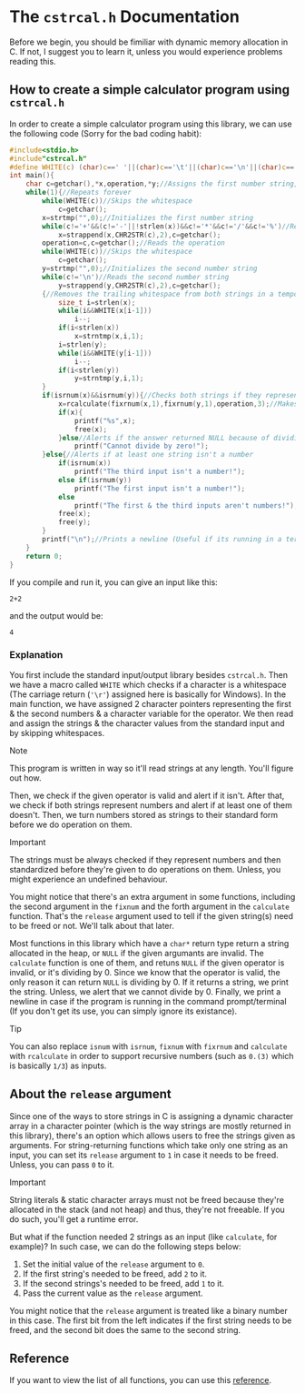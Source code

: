 # The `cstrcal.h` Documentation
Before we begin, you should be fimiliar with dynamic memory allocation in C. If not, I suggest you to learn it, unless you would experience problems reading this.
## How to create a simple calculator program using `cstrcal.h`
In order to create a simple calculator program using this library, we can use the following code (Sorry for the bad coding habit):
```c
#include<stdio.h>
#include"cstrcal.h"
#define WHITE(c) (char)c==' '||(char)c=='\t'||(char)c=='\n'||(char)c=='\r'//Defines a macro to check if a character is a whitespace
int main(){
	char c=getchar(),*x,operation,*y;//Assigns the first number string, the operator character & the second number string
	while(1){//Repeats forever
		while(WHITE(c))//Skips the whitespace
			c=getchar();
		x=strtmp("",0);//Initializes the first number string
		while(c!='+'&&(c!='-'||!strlen(x))&&c!='*'&&c!='/'&&c!='%')//Reads the first number string
			x=strappend(x,CHR2STR(c),2),c=getchar();
		operation=c,c=getchar();//Reads the operation
		while(WHITE(c))//Skips the whitespace
			c=getchar();
		y=strtmp("",0);//Initializes the second number string
		while(c!='\n')//Reads the second number string
			y=strappend(y,CHR2STR(c),2),c=getchar();
		{//Removes the trailing whitespace from both strings in a temporary scope
			size_t i=strlen(x);
			while(i&&WHITE(x[i-1]))
				i--;
			if(i<strlen(x))
				x=strntmp(x,i,1);
			i=strlen(y);
			while(i&&WHITE(y[i-1]))
				i--;
			if(i<strlen(y))
				y=strntmp(y,i,1);
		}
		if(isrnum(x)&&isrnum(y)){//Checks both strings if they represent numbers
			x=rcalculate(fixrnum(x,1),fixrnum(y,1),operation,3);//Makes both strings standard before calculation
			if(x){
				printf("%s",x);
				free(x);
			}else//Alerts if the answer returned NULL because of dividing by 0
				printf("Cannot divide by zero!");
		}else{//Alerts if at least one string isn't a number
			if(isrnum(x))
				printf("The third input isn't a number!");
			else if(isrnum(y))
				printf("The first input isn't a number!");
			else
				printf("The first & the third inputs aren't numbers!");
			free(x);
			free(y);
		}
		printf("\n");//Prints a newline (Useful if its running in a terminal)
	}
	return 0;
}
```
If you compile and run it, you can give an input like this:
```
2+2
```
and the output would be:
```
4
```
### Explanation
You first include the standard input/output library besides `cstrcal.h`. Then we have a macro called `WHITE` which checks if a character is a whitespace (The carriage return (`'\r'`) assigned here is basically for Windows). In the main function, we have assigned 2 character pointers representing the first & the second numbers & a character variable for the operator. We then read and assign the strings & the character values from the standard input and by skipping whitespaces.
>[!NOTE]
>This program is written in way so it'll read strings at any length. You'll figure out how.

Then, we check if the given operator is valid and alert if it isn't. After that, we check if both strings represent numbers and alert if at least one of them doesn't. Then, we turn numbers stored as strings to their standard form before we do operation on them.
>[!IMPORTANT]
>The strings must be always checked if they represent numbers and then standardized before they're given to do operations on them. Unless, you might experience an undefined behaviour.

You might notice that there's an extra argument in some functions, including the second argument in the `fixnum` and the forth argument in the `calculate` function. That's the `release` argument used to tell if the given string(s) need to be freed or not. We'll talk about that later.

Most functions in this library which have a `char*` return type return a string allocated in the heap, or `NULL` if the given argumants are invalid. The `calculate` function is one of them, and retuns `NULL` if the given operator is invalid, or it's dividing by 0. Since we know that the operator is valid, the only reason it can return `NULL` is dividing by 0. If it returns a string, we print the string. Unless, we alert that we cannot divide by 0. Finally, we print a newline in case if the program is running in the command prompt/terminal (If you don't get its use, you can simply ignore its existance).
>[!TIP]
> You can also replace `isnum` with `isrnum`, `fixnum` with `fixrnum` and `calculate` with `rcalculate` in order to support recursive numbers (such as `0.(3)` which is basically `1/3`) as inputs.

## About the `release` argument
Since one of the ways to store strings in C is assigning a dynamic character array in a character pointer (which is the way strings are mostly returned in this library), there's an option which allows users to free the strings given as arguments. For string-returning functions which take only one string as an input, you can set its `release` argument to `1` in case it needs to be freed. Unless, you can pass `0` to it.
>[!IMPORTANT]
>String literals & static character arrays must not be freed because they're allocated in the stack (and not heap) and thus, they're not freeable. If you do such, you'll get a runtime error.

But what if the function needed 2 strings as an input (like `calculate`, for example)? In such case, we can do the following steps below:
1. Set the initial value of the `release` argument to `0`.
2. If the first string's needed to be freed, add `2` to it.
3. If the second strings's needed to be freed, add `1` to it.
4. Pass the current value as the `release` argument.

You might notice that the `release` argument is treated like a binary number in this case. The first bit from the left indicates if the first string needs to be freed, and the second bit does the same to the second string.
## Reference
If you want to view the list of all functions, you can use this [reference](https://github.com/Amirreza-Ipchi-Haq/strcal/blob/main/Guide/C/Reference.md).
